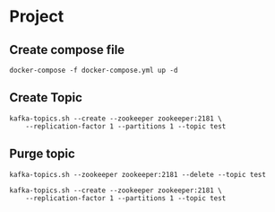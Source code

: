 # Project 
## Create compose file
```
docker-compose -f docker-compose.yml up -d
```
## Create  Topic
```
kafka-topics.sh --create --zookeeper zookeeper:2181 \
    --replication-factor 1 --partitions 1 --topic test
```
## Purge topic
```
kafka-topics.sh --zookeeper zookeeper:2181 --delete --topic test

kafka-topics.sh --create --zookeeper zookeeper:2181 \
    --replication-factor 1 --partitions 1 --topic test
```
